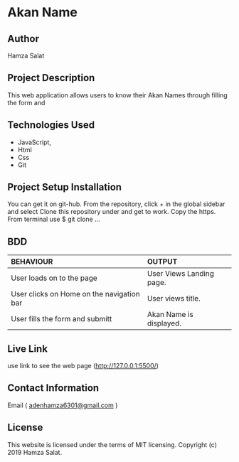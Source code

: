 # Akan Name

## Author   
Hamza Salat    

## Project Description
This web application allows users to know their Akan Names through filling the form and 

## Technologies Used

* JavaScript,
* Html
* Css   
* Git 
     
## Project Setup Installation

You can get it on git-hub. From the repository, click + in the global sidebar and select Clone this repository under and get to work. Copy the https. From terminal use $ git clone ...

## BDD    
 
| BEHAVIOUR | OUTPUT|
|:------------------|:-----------|
| User loads on to the page  |  User Views Landing page. |
| User clicks on Home on the navigation bar  | User views title. |
| User fills the form and submitt | Akan Name is displayed.  | 
   
## Live Link

use link to see the web page
(http://127.0.0.1:5500/)


## Contact Information

Email ( adenhamza6301@gmail.com )

## License

This website is licensed under the terms of MIT licensing. Copyright (c) 2019 Hamza Salat.
